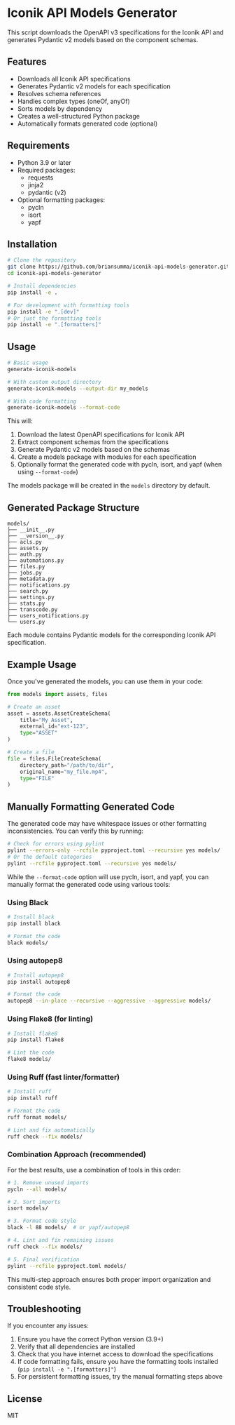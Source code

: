 # Iconik API Models Generator

This script downloads the OpenAPI v3 specifications for the Iconik API
and generates Pydantic v2 models based on the component schemas.

## Features

- Downloads all Iconik API specifications
- Generates Pydantic v2 models for each specification
- Resolves schema references
- Handles complex types (oneOf, anyOf)
- Sorts models by dependency
- Creates a well-structured Python package
- Automatically formats generated code (optional)

## Requirements

- Python 3.9 or later
- Required packages:
    - requests
    - jinja2
    - pydantic (v2)
- Optional formatting packages:
    - pycln
    - isort
    - yapf

## Installation

```bash
# Clone the repository
git clone https://github.com/briansumma/iconik-api-models-generator.git
cd iconik-api-models-generator

# Install dependencies
pip install -e .

# For development with formatting tools
pip install -e ".[dev]"
# Or just the formatting tools
pip install -e ".[formatters]"
```

## Usage

```bash
# Basic usage
generate-iconik-models

# With custom output directory
generate-iconik-models --output-dir my_models

# With code formatting
generate-iconik-models --format-code
```

This will:

1. Download the latest OpenAPI specifications for Iconik API
2. Extract component schemas from the specifications
3. Generate Pydantic v2 models based on the schemas
4. Create a models package with modules for each specification
5. Optionally format the generated code with pycln, isort, and yapf
   (when using `--format-code`)

The models package will be created in the `models` directory by default.

## Generated Package Structure

```
models/
├── __init__.py
├── __version__.py
├── acls.py
├── assets.py
├── auth.py
├── automations.py
├── files.py
├── jobs.py
├── metadata.py
├── notifications.py
├── search.py
├── settings.py
├── stats.py
├── transcode.py
├── users_notifications.py
└── users.py
```

Each module contains Pydantic models for the corresponding Iconik API
specification.

## Example Usage

Once you've generated the models, you can use them in your code:

```python
from models import assets, files

# Create an asset
asset = assets.AssetCreateSchema(
    title="My Asset",
    external_id="ext-123",
    type="ASSET"
)

# Create a file
file = files.FileCreateSchema(
    directory_path="/path/to/dir",
    original_name="my_file.mp4",
    type="FILE"
)
```

## Manually Formatting Generated Code

The generated code may have whitespace issues or other formatting
inconsistencies. You can verify this by running:

```bash
# Check for errors using pylint
pylint --errors-only --rcfile pyproject.toml --recursive yes models/
# Or the default categories
pylint --rcfile pyproject.toml --recursive yes models/
```

While the `--format-code` option will use pycln, isort, and yapf, you
can manually format the generated code using various tools:

### Using Black

```bash
# Install black
pip install black

# Format the code
black models/
```

### Using autopep8

```bash
# Install autopep8
pip install autopep8

# Format the code
autopep8 --in-place --recursive --aggressive --aggressive models/
```

### Using Flake8 (for linting)

```bash
# Install flake8
pip install flake8

# Lint the code
flake8 models/
```

### Using Ruff (fast linter/formatter)

```bash
# Install ruff
pip install ruff

# Format the code
ruff format models/

# Lint and fix automatically
ruff check --fix models/
```

### Combination Approach (recommended)

For the best results, use a combination of tools in this order:

```bash
# 1. Remove unused imports
pycln --all models/

# 2. Sort imports
isort models/

# 3. Format code style
black -l 88 models/  # or yapf/autopep8

# 4. Lint and fix remaining issues
ruff check --fix models/

# 5. Final verification
pylint --rcfile pyproject.toml models/
```

This multi-step approach ensures both proper import organization and
consistent code style.

## Troubleshooting

If you encounter any issues:

1. Ensure you have the correct Python version (3.9+)
2. Verify that all dependencies are installed
3. Check that you have internet access to download the specifications
4. If code formatting fails, ensure you have the formatting tools
   installed (`pip install -e ".[formatters]"`)
5. For persistent formatting issues, try the manual formatting steps
   above

## License

MIT

